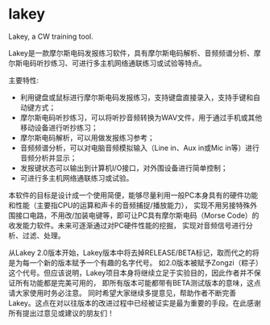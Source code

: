 # lakey
Lakey, a CW training tool.

Lakey是一款摩尔斯电码发报练习软件，具有摩尔斯电码解析、音频频谱分析、摩尔斯电码听抄练习、可进行多主机网络通联练习或试验等特点。

主要特性:

- 利用键盘或鼠标进行摩尔斯电码发报练习，支持键盘直接录入，支持手键和自动键方式；
- 摩尔斯电码听抄练习，可以将听抄音频转换为WAV文件，用于通过手机或其他移动设备进行听抄练习；
- 摩尔斯电码解析，可以用做发报练习参考；
- 音频频谱分析，可以对电脑音频模拟输入（Line in、Aux in或Mic in等）进行音频分析并显示；
- 发报键状态可以输出到计算机I/O接口，对外围设备进行简单控制；
- 可进行多主机网络通联练习或试验。

本软件的目标是设计成一个使用简便，能够尽量利用一般PC本身具有的硬件功能和性能（主要指CPU的运算和声卡的音频捕捉/播放能力）， 实现不用另接特殊外围接口电路，不用改/加装电键等，即可让PC具有摩尔斯电码（Morse Code）的收发能力软件。未来可逐渐通过对PC硬件性能的挖掘， 实现对音频信号进行分析、过滤、处理。

从Lakey 2.0版本开始，Lakey版本中将去掉RELEASE/BETA标记，取而代之的将是为每一个新的版本赋予一个有趣的名字代号。 如2.0版本被赋予Zongzi（粽子）这个代号。但应该说明，Lakey项目本身将继续立足于实验目的，因此作者并不保证所有功能都是完美可用的， 即所有版本可能都带有BETA测试版本的意味，这点请大家使用时务必注意。 同时希望大家继续多提意见，帮助作者不断完善Lakey。这点在对以往版本的改进过程中已经被证实是最为重要的手段。在此感谢所有提出过意见或建议的朋友们！
